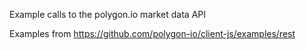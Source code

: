 Example calls to the polygon.io market data API

Examples from https://github.com/polygon-io/client-js/examples/rest
